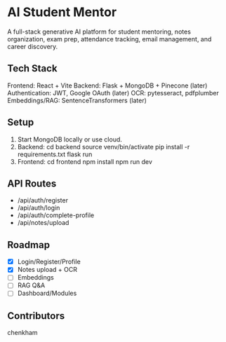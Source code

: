 # AI Student Mentor

A full-stack generative AI platform for student mentoring, notes organization, exam prep, attendance tracking, email management, and career discovery.

## Tech Stack
Frontend: React + Vite
Backend: Flask + MongoDB + Pinecone (later)
Authentication: JWT, Google OAuth (later)
OCR: pytesseract, pdfplumber
Embeddings/RAG: SentenceTransformers (later)

## Setup
1. Start MongoDB locally or use cloud.
2. Backend:
    cd backend
    source venv/bin/activate
    pip install -r requirements.txt
    flask run
3. Frontend:
    cd frontend
    npm install
    npm run dev

## API Routes
- /api/auth/register
- /api/auth/login
- /api/auth/complete-profile
- /api/notes/upload

## Roadmap
- [x] Login/Register/Profile
- [x] Notes upload + OCR
- [ ] Embeddings
- [ ] RAG Q&A
- [ ] Dashboard/Modules

## Contributors
chenkham
